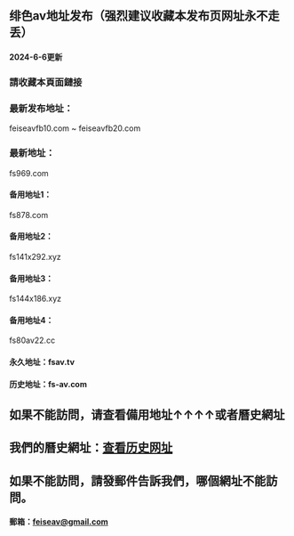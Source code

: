 ## 绯色av地址发布（强烈建议收藏本发布页网址永不走丢）
#### 2024-6-6更新
### 請收藏本頁面鏈接
### 最新发布地址：
feiseavfb10.com ~ feiseavfb20.com
### 最新地址：
fs969.com
#### 备用地址1：
fs878.com
#### 备用地址2：
fs141x292.xyz
#### 备用地址3：
fs144x186.xyz
#### 备用地址4：
fs80av22.cc
#### 永久地址：fsav.tv
#### 历史地址：fs-av.com
## 如果不能訪問，请查看備用地址↑↑↑↑或者曆史網址
## 我們的曆史網址：[查看历史网址](https://github.com/feiseav/feiseav.site/wiki/%E7%BB%AF%E8%89%B2av%E5%8E%86%E5%8F%B2%E7%BD%91%E5%9D%80)
## 如果不能訪問，請發郵件告訴我們，哪個網址不能訪問。
#### 郵箱：feiseav@gmail.com
